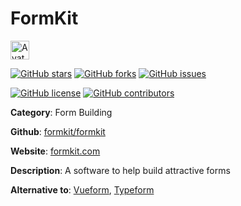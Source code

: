 
# FormKit 

<a href="https://formkit.com/"><img src="https://icons.duckduckgo.com/ip3/formkit.com.ico" alt="Avatar" width="30" height="30" /></a>

[![GitHub stars](https://img.shields.io/github/stars/formkit/formkit.svg?style=social&label=Star&maxAge=2592000)](https://GitHub.com/formkit/formkit/stargazers/) [![GitHub forks](https://img.shields.io/github/forks/formkit/formkit.svg?style=social&label=Fork&maxAge=2592000)](https://GitHub.com/formkit/formkit/network/) [![GitHub issues](https://img.shields.io/github/issues/formkit/formkit.svg)](https://GitHub.com/Nformkit/formkit/issues/)

[![GitHub license](https://img.shields.io/github/license/formkit/formkit.svg)](https://github.com/formkit/formkit/blob/master/LICENSE) [![GitHub contributors](https://img.shields.io/github/contributors/formkit/formkit.svg)](https://GitHub.com/formkit/formkit/graphs/contributors/) 

**Category**: Form Building

**Github**: [formkit/formkit](https://github.com/formkit/formkit)

**Website**: [formkit.com](https://formkit.com/)

**Description**:
 A software to help build attractive forms

**Alternative to**: [Vueform](https://vueform.com/), [Typeform](https://www.typeform.com/)
